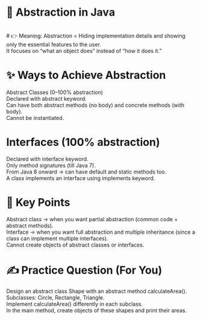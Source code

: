 # 🔹 Abstraction in Java
<br>
# 👉 Meaning:
Abstraction = Hiding implementation details and showing only the essential features to the user. <br>
It focuses on “what an object does” instead of “how it does it.”

# ✨ Ways to Achieve Abstraction

Abstract Classes (0–100% abstraction)<br>
Declared with abstract keyword.<br>
Can have both abstract methods (no body) and concrete methods (with body).<br>
Cannot be instantiated.

# Interfaces (100% abstraction)

Declared with interface keyword.<br>
Only method signatures (till Java 7).<br>
From Java 8 onward → can have default and static methods too.<br>
A class implements an interface using implements keyword.   

# 🔑 Key Points

Abstract class → when you want partial abstraction (common code + abstract methods).<br>
Interface → when you want full abstraction and multiple inheritance (since a class can implement multiple interfaces).<br>
Cannot create objects of abstract classes or interfaces.

# ✍️ Practice Question (For You)

Design an abstract class Shape with an abstract method calculateArea().<br>
Subclasses: Circle, Rectangle, Triangle.<br>
Implement calculateArea() differently in each subclass.<br>
In the main method, create objects of these shapes and print their areas.